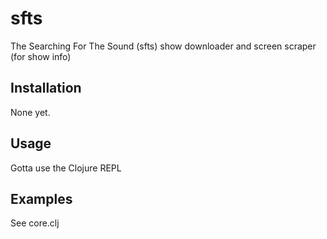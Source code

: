 # sfts

The Searching For The Sound (sfts) show downloader and screen scraper
(for show info)

## Installation

None yet.

## Usage

Gotta use the Clojure REPL

## Examples

See core.clj
